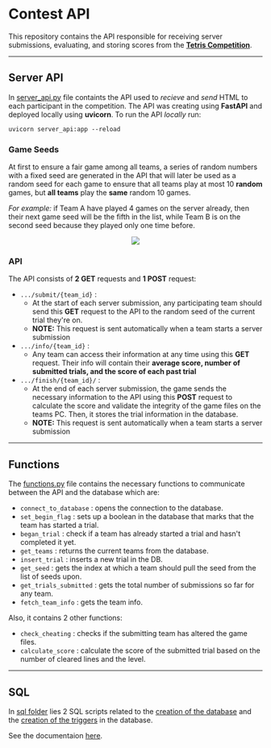# Contest API
This repository contains the API responsible for receiving server submissions, evaluating, and storing scores from the **[Tetris Competition](https://github.com/abdoitman/Tetris-Competition)**. 

<hr>

## Server API
In [server_api.py](https://github.com/abdoitman/Contest-API/blob/main/server_api.py) file containts the API used to *recieve* and *send* HTML to each participant in the competition. The API was creating using **FastAPI** and deployed locally using **uvicorn**. To run the API *locally* run:
```console
uvicorn server_api:app --reload
```
### Game Seeds
At first to ensure a fair game among all teams, a series of random numbers with a fixed seed are generated in the API that will later be used as a random seed for each game to ensure that all teams play at most 10 **random** games, but **all teams** play the **same** random 10 games. <br>

*For example:* if Team A have played 4 games on the server already, then their next game seed will be the fifth in the list, while Team B is on the second seed because they played only one time before. <br>

<p align=center> <img src="https://github.com/abdoitman/Contest-API/assets/77892920/3bcfc3ab-8aec-4a72-9126-5cd6073093ee"> </p>

### API
The API consists of **2 GET** requests and **1 POST** request: <br>

  * `.../submit/{team_id}` :
    * At the start of each server submission, any participating team should send this **GET** request to the API to the random seed of the current trial they're on.
    * **NOTE:** This request is sent automatically when a team starts a server submission <br>
  * `.../info/{team_id}` :
    * Any team can access their information at any time using this **GET** request. Their info will contain their **average score, number of submitted trials, and the score of each past trial**
  * `.../finish/{team_id}/` : 
    * At the end of each server submission, the game sends the necessary information to the API using this **POST** request to calculate the score and validate the integrity of the game files on the teams PC. Then, it stores the trial information in the database.
    * **NOTE:** This request is sent automatically when a team starts a server submission <br>

<hr>

## Functions
The [functions.py](https://github.com/abdoitman/Contest-API/blob/main/functions.py) file contains the necessary functions to communicate between the API and the database which are:<br>
  * `connect_to_database` : opens the connection to the database.
  * `set_begin_flag` : sets up a boolean in the database that marks that the team has started a trial.
  * `began_trial` : check if a team has already started a trial and hasn't completed it yet.
  * `get_teams` : returns the current teams from the database.
  * `insert_trial` : inserts a new trial in the DB.
  * `get_seed` : gets the index at which a team should pull the seed from the list of seeds upon.
  * `get_trials_submitted` : gets the total number of submissions so far for any team.
  * `fetch_team_info` : gets the team info.

Also, it contains 2 other functions: <br>
  * `check_cheating` : checks if the submitting team has altered the game files.
  * `calculate_score` : calculate the score of the submitted trial based on the number of cleared lines and the level. 

<hr>

## SQL
In [sql folder](https://github.com/abdoitman/Contest-API/tree/main/sql) lies 2 SQL scripts related to the [creation of the database](https://github.com/abdoitman/Contest-API/blob/main/sql/create_database.sql) and the [creation of the triggers](https://github.com/abdoitman/Contest-API/blob/main/sql/database_logic.sql) in the database. <br>

See the documentaion [here](https://github.com/abdoitman/Contest-API/tree/main/sql).
